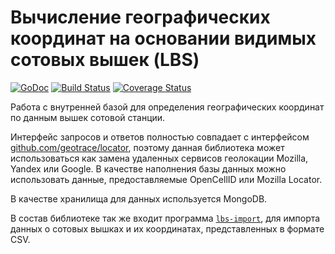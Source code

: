 # Вычисление географических координат на основании видимых сотовых вышек (LBS)

[![GoDoc](https://godoc.org/github.com/geotrace/lbs?status.svg)](https://godoc.org/github.com/geotrace/lbs)
[![Build Status](https://travis-ci.org/geotrace/lbs.svg?branch=master)](https://travis-ci.org/geotrace/lbs)
[![Coverage Status](https://coveralls.io/repos/geotrace/lbs/badge.svg?branch=master&service=github)](https://coveralls.io/github/geotrace/lbs?branch=master)

Работа с внутренней базой для определения географических координат по данным вышек сотовой станции.

Интерфейс запросов и ответов полностью совпадает с интерфейсом [github.com/geotrace/locator](https://github.com/geotrace/locator/), поэтому данная библиотека может использоваться как замена удаленных сервисов геолокации Mozilla, Yandex или Google. В качестве наполнения базы данных можно использовать данные, предоставляемые OpenCellID или Mozilla Locator.

В качестве хранилища для данных используется MongoDB.

В состав библиотеке так же входит программа [`lbs-import`](https://github.com/geotrace/lbs/tree/master/lbs-import), для импорта данных о сотовых вышках и их координатах, представленных в формате CSV.